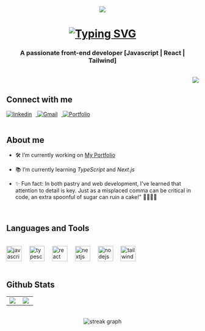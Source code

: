 <div align="center"><img src="https://i.postimg.cc/YSq1v65S/banner-github.png" /></div>

<h1 align="center"><a href="https://git.io/typing-svg"><img src="https://readme-typing-svg.demolab.com?font=Raleway&size=22&duration=4000&pause=500&color=E2A2F7&center=true&random=false&width=435&lines=Hi+There+%F0%9F%91%8B;I'm+Ludivine%2C+from+France" alt="Typing SVG" /></a></h1>
<h3 align="center">A passionate front-end developer [Javascript | React | Tailwind]</h3>
<br/>
<img align="right" src="https://visitor-badge.laobi.icu/badge?page_id=LudivineClement.LudivineClement-badge" />
<br/>

## Connect with me  
<div>
  <a href="https://linkedin.com/in/ludivine-clément-45612326a" target="_blank">
    <img src="https://img.shields.io/badge/linkedin-%231E77B5.svg?&style=for-the-badge&logo=linkedin&logoColor=white" alt="linkedin" style="margin-right: 10px;" />
  </a>
  <a href="mailto:ludivine.clement0985@gmail.com" target="_blank">
    <img src="https://img.shields.io/badge/Gmail-%23D14836?style=for-the-badge&logo=gmail&logoColor=white" alt="Gmail" style="margin-right: 10px;" />
  </a>
  <a href="https://www.ludivine-clement.dev" target="_blank">
    <img src="https://img.shields.io/badge/Portfolio-%2343853D?style=for-the-badge&logo=google-chrome&logoColor=white" alt="Portfolio" />
  </a>
</div>

<br/>

## About me

- 🛠️ I’m currently working on [My Portfolio](https://github.com/LudivineClement/portfolio_nextjs)  
  

- 📚 I’m currently learning *TypeScript* and *Next.js*
  

- ✨ Fun fact: In both pastry and web development, I've learned that attention to detail is key. Just as a misplaced comma can be critical in code, an extra spoonful of sugar can ruin a cake!" 👩‍💻🍰😜  


<br/>

## Languages and Tools
<br/>
<div align="left">
  <img src="https://cdn.jsdelivr.net/gh/devicons/devicon/icons/javascript/javascript-original.svg" height="40" alt="javascript logo"  />
  <img width="12" />
  <img src="https://cdn.jsdelivr.net/gh/devicons/devicon/icons/typescript/typescript-original.svg" height="40" alt="typescript logo"  />
  <img width="12" />
  <img src="https://cdn.jsdelivr.net/gh/devicons/devicon/icons/react/react-original.svg" height="40" alt="react logo"  />
  <img width="12" />
  <img src="https://cdn.jsdelivr.net/gh/devicons/devicon/icons/nextjs/nextjs-original.svg" height="40" alt="nextjs logo"  />
  <img width="12" />
  <img src="https://cdn.jsdelivr.net/gh/devicons/devicon/icons/nodejs/nodejs-original.svg" height="40" alt="nodejs logo"  />
  <img width="12" />
  <img src="https://cdn.jsdelivr.net/gh/devicons/devicon/icons/tailwindcss/tailwindcss-plain.svg" height="40" alt="tailwindcss logo"  />
</div>
<br/>

## Github Stats

<table align="center"><tr><td valign="top">

 <img src="https://github-readme-stats.vercel.app/api/top-langs/?username=LudivineClement&hide_border=true&layout=compact&theme=tokyonight" align="left"  />

</td><td valign="top">

<img src="https://github-readme-stats.vercel.app/api?username=LudivineClement&show_icons=true&count_private=true&hide_border=true&theme=tokyonight" align="left"  />

</td></tr></table>
<br/> 
<div align="center">
  <img src="https://streak-stats.demolab.com?user=LudivineClement&locale=en&mode=daily&theme=tokyonight&hide_border=true&border_radius=5&order=3" alt="streak graph"  />
</div>




 

